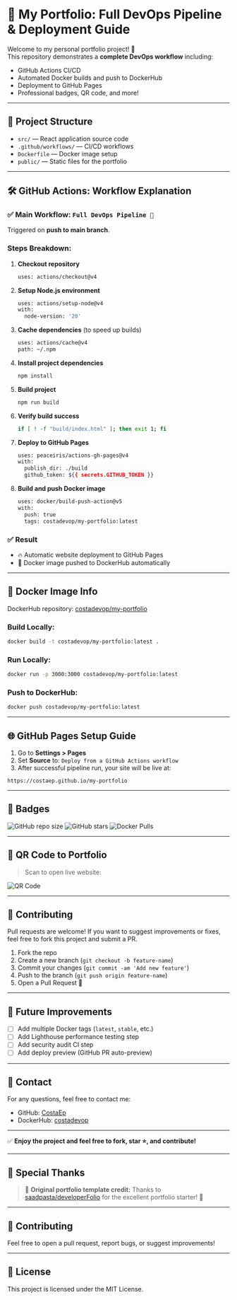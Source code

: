 # 🚀 My Portfolio: Full DevOps Pipeline & Deployment Guide

Welcome to my personal portfolio project! 🌟  
This repository demonstrates a **complete DevOps workflow** including:

- GitHub Actions CI/CD
- Automated Docker builds and push to DockerHub
- Deployment to GitHub Pages
- Professional badges, QR code, and more!

---

## 📂 Project Structure

- `src/` — React application source code
- `.github/workflows/` — CI/CD workflows
- `Dockerfile` — Docker image setup
- `public/` — Static files for the portfolio

---

## 🛠️ GitHub Actions: Workflow Explanation

### ✅ Main Workflow: `Full DevOps Pipeline 🚀`

Triggered on **push to main branch**.

### Steps Breakdown:

1. **Checkout repository**
   ```bash
   uses: actions/checkout@v4
   ```
2. **Setup Node.js environment**
   ```bash
   uses: actions/setup-node@v4
   with:
     node-version: '20'
   ```
3. **Cache dependencies** (to speed up builds)
   ```bash
   uses: actions/cache@v4
   path: ~/.npm
   ```
4. **Install project dependencies**
   ```bash
   npm install
   ```
5. **Build project**
   ```bash
   npm run build
   ```
6. **Verify build success**
   ```bash
   if [ ! -f "build/index.html" ]; then exit 1; fi
   ```
7. **Deploy to GitHub Pages**
   ```bash
   uses: peaceiris/actions-gh-pages@v4
   with:
     publish_dir: ./build
     github_token: ${{ secrets.GITHUB_TOKEN }}
   ```
8. **Build and push Docker image**
   ```bash
   uses: docker/build-push-action@v5
   with:
     push: true
     tags: costadevop/my-portfolio:latest
   ```

### ✅ Result
- 🔥 Automatic website deployment to GitHub Pages
- 🐳 Docker image pushed to DockerHub automatically


---

## 🐳 Docker Image Info

DockerHub repository: [costadevop/my-portfolio](https://hub.docker.com/r/costadevop/my-portfolio)

### Build Locally:
```bash
docker build -t costadevop/my-portfolio:latest .
```

### Run Locally:
```bash
docker run -p 3000:3000 costadevop/my-portfolio:latest
```

### Push to DockerHub:
```bash
docker push costadevop/my-portfolio:latest
```

---

## 🌐 GitHub Pages Setup Guide

1. Go to **Settings > Pages**
2. Set **Source** to: `Deploy from a GitHub Actions workflow`
3. After successful pipeline run, your site will be live at:

```
https://costaep.github.io/my-portfolio
```

---

## 📛 Badges

![GitHub repo size](https://img.shields.io/github/repo-size/CostaEp/my-portfolio)
![GitHub stars](https://img.shields.io/github/stars/CostaEp/my-portfolio?style=social)
![Docker Pulls](https://img.shields.io/docker/pulls/costadevop/my-portfolio)

---

## 📱 QR Code to Portfolio

> Scan to open live website:

![QR Code](https://api.qrserver.com/v1/create-qr-code/?size=200x200&data=https://costaep.github.io/my-portfolio)

---

## 🤝 Contributing

Pull requests are welcome!
If you want to suggest improvements or fixes, feel free to fork this project and submit a PR.

1. Fork the repo
2. Create a new branch (`git checkout -b feature-name`)
3. Commit your changes (`git commit -am 'Add new feature'`)
4. Push to the branch (`git push origin feature-name`)
5. Open a Pull Request 🎉

---

## 🚀 Future Improvements

- [ ] Add multiple Docker tags (`latest`, `stable`, etc.)
- [ ] Add Lighthouse performance testing step
- [ ] Add security audit CI step
- [ ] Add deploy preview (GitHub PR auto-preview)

---

## 📩 Contact

For any questions, feel free to contact me:

- GitHub: [CostaEp](https://github.com/CostaEp)
- DockerHub: [costadevop](https://hub.docker.com/u/costadevop)


---

✅ **Enjoy the project and feel free to fork, star ⭐, and contribute!**


---

## 🙏 Special Thanks
> 📌 **Original portfolio template credit:** Thanks to [saadpasta/developerFolio](https://github.com/saadpasta/developerFolio) for the excellent portfolio starter! 🙏

---

## 🤝 Contributing

Feel free to open a pull request, report bugs, or suggest improvements!

---

## 📄 License

This project is licensed under the MIT License.